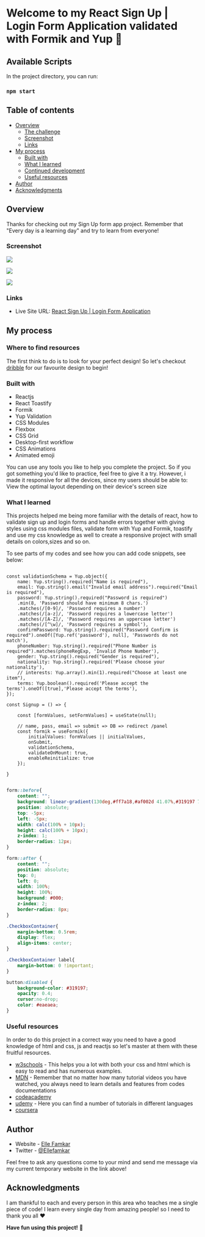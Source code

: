 # Welcome to my React Sign Up | Login Form Application validated with Formik and Yup 👋

## Available Scripts

In the project directory, you can run:
### `npm start`

## Table of contents

- [Overview](#overview)
  - [The challenge](#the-challenge)
  - [Screenshot](#screenshot)
  - [Links](#links)
- [My process](#my-process)
  - [Built with](#built-with)
  - [What I learned](#what-i-learned)
  - [Continued development](#continued-development)
  - [Useful resources](#useful-resources)
- [Author](#author)
- [Acknowledgments](#acknowledgments)

## Overview

Thanks for checking out my Sign Up form app project.
Remember that "Every day is a learning day" and try to learn from everyone! 

 ### Screenshot 

![](./src/images/Screenshot-1.png)

![](./src/images/Screenshot%20(191).png)

![](./src/images/Screenshot%20(189).png)

### Links

- Live Site URL: [React Sign Up | Login Form Application](https://github.com/ellefamkar/react-sign-up-login-formik)

## My process

### Where to find resources

The first think to do is to look for your perfect design! So let's checkout [dribble](https://dribbble.com/) for our favourite design to begin!

### Built with

- Reactjs
- React Toastify
- Formik
- Yup Validation
- CSS Modules
- Flexbox
- CSS Grid
- Desktop-first workflow
- CSS Animations
- Animated emoji

You can use any tools you like to help you complete the project. So if you got something you'd like to practice, feel free to give it a try. However, i made it responsive for all the devices, since my users should be able to: View the optimal layout depending on their device's screen size

### What I learned

This projects helped me being more familiar with the details of react, how to validate sign up and login forms and handle errors together with giving styles using css modules files, validate form with Yup and Formik, toastify and use my css knowledge as well to create a responsive project with small details on colors,sizes and so on.

To see parts of my codes and see how you can add code snippets, see below:

``` JSX

const validationSchema = Yup.object({
    name: Yup.string().required("Name is required"),
    email: Yup.string().email("Invalid email address").required("Email is required"),
    password: Yup.string().required("Password is required")
    .min(8, 'Password should have minimum 8 chars.')
    .matches(/[0-9]/, 'Password requires a number')
    .matches(/[a-z]/, 'Password requires a lowercase letter')
    .matches(/[A-Z]/, 'Password requires an uppercase letter')
    .matches(/[^\w]/, 'Password requires a symbol'),
    confirmPassword: Yup.string().required("Password Confirm is required").oneOf([Yup.ref('password'), null], 'Passwords do not match'),
    phoneNumber: Yup.string().required("Phone Number is required").matches(phoneRegExp, 'Invalid Phone Number'),
    gender: Yup.string().required("Gender is required"),
    nationality: Yup.string().required('Please choose your nationality'),
    // interests: Yup.array().min(1).required("Choose at least one item"),
    terms: Yup.boolean().required('Please accept the terms').oneOf([true],'Please accept the terms'),
});

const Signup = () => {

    const [formValues, setFormValues] = useState(null);

    // name, pass, email => submit => DB => redirect /panel 
    const formik = useFormik({
        initialValues: formValues || initialValues,
        onSubmit,
        validationSchema,
        validateOnMount: true,
        enableReinitialize: true
    });

}

```
```css

form::before{
    content: "";
    background: linear-gradient(130deg,#ff7a18,#af002d 41.07%,#319197 76.05%);
    position: absolute;
    top: -5px;
    left: -5px;
    width: calc(100% + 10px);
    height: calc(100% + 10px);
    z-index: 1;
    border-radius: 12px;
}

form::after {
    content: "";
    position: absolute;
    top: 0;
    left: 0;
    width: 100%;
    height: 100%;
    background: #000;
    z-index: 2;
    border-radius: 8px;
}

.CheckboxContainer{
    margin-bottom: 0.5rem;
    display: flex;
    align-items: center;
}

.CheckboxContainer label{
    margin-bottom: 0 !important;
}

button:disabled {
    background-color: #319197;
    opacity: 0.4;
    cursor:no-drop;
    color: #eaeaea;
}


```

### Useful resources

In order to do this project in a correct way you need to have a good knowledge of html and css, js and reactjs so let's master at them with these fruitful resources.

- [w3schools](https://www.w3schools.com/) - This helps you a lot with both your css and html which is easy to read and has numerous examples.
- [MDN](https://developer.mozilla.org/en-US/) - Remember that no matter how many tutorial videos you have watched, you always need to learn details and features from codes documentations
- [codeacademy](https://www.codecademy.com/)
- [udemy](https://www.udemy.com/) - Here you can find a number of tutorials in different languages
- [coursera](https://www.coursera.org/)

## Author

- Website - [Elle Famkar](https://bespoke-marigold-f2f8e3.netlify.app/)
- Twitter - [@Ellefamkar](https://www.twitter.com/ellefamkar)

Feel free to ask any questions come to your mind  and send me message via my current temporary website in the link above!

## Acknowledgments

I am thankful to each and every person in this area who teaches me a single piece of code! I learn every single day from amazing people! so I need to thank you all ❤

**Have fun using this project!** 🚀
